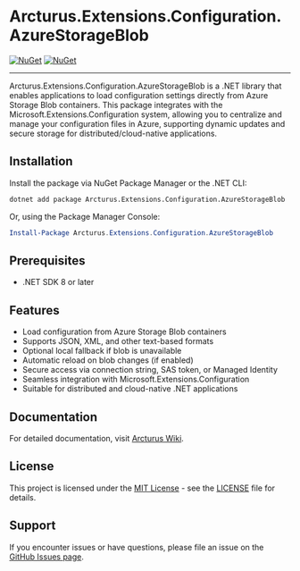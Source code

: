 # Arcturus.Extensions.Configuration.AzureStorageBlob

[![NuGet](https://img.shields.io/nuget/dt/Arcturus.Extensions.Configuration.AzureStorageBlob.svg)](https://www.nuget.org/packages/Arcturus.Extensions.Configuration.AzureStorageBlob) 
[![NuGet](https://img.shields.io/nuget/vpre/Arcturus.Extensions.Configuration.AzureStorageBlob.svg)](https://www.nuget.org/packages/Arcturus.Extensions.Configuration.AzureStorageBlob)

---

Arcturus.Extensions.Configuration.AzureStorageBlob is a .NET library that enables applications to load configuration settings directly from Azure Storage Blob containers. This package integrates with the Microsoft.Extensions.Configuration system, allowing you to centralize and manage your configuration files in Azure, supporting dynamic updates and secure storage for distributed/cloud-native applications.

## Installation

Install the package via NuGet Package Manager or the .NET CLI:

```bash
dotnet add package Arcturus.Extensions.Configuration.AzureStorageBlob
```

Or, using the Package Manager Console:

```powershell
Install-Package Arcturus.Extensions.Configuration.AzureStorageBlob
```

## Prerequisites

- .NET SDK 8 or later

## Features

- Load configuration from Azure Storage Blob containers
- Supports JSON, XML, and other text-based formats
- Optional local fallback if blob is unavailable
- Automatic reload on blob changes (if enabled)
- Secure access via connection string, SAS token, or Managed Identity
- Seamless integration with Microsoft.Extensions.Configuration
- Suitable for distributed and cloud-native .NET applications

## Documentation

For detailed documentation, visit [Arcturus Wiki](https://github.com/cloudfy/Arcturus/wiki).

## License

This project is licensed under the [MIT License](LICENSE) - see the [LICENSE](LICENSE) file for details.

## Support

If you encounter issues or have questions, please file an issue on the [GitHub Issues page](https://github.com/cloudfy/Arcturus/issues).

